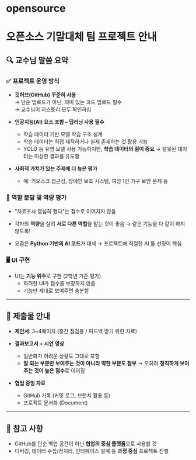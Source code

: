 # opensource

# 오픈소스 기말대체 팀 프로젝트 안내

## 🔍 교수님 말씀 요약

### ✅ 프로젝트 운영 방식
- **깃허브(GitHub) 꾸준히 사용**  
  → 단순 업로드가 아닌, 의미 있는 코드 업로드 필수  
  → 교수님이 히스토리 모두 확인하심

- **인공지능(AI) 요소 포함 – 딥러닝 사용 필수**
  - 학습 데이터 기반 모델 학습 구조 설계
  - 학습 데이터는 직접 제작하거나 실제 존재하는 것 활용 가능
  - YOLO 등 유명 모델 사용 가능하지만, **학습 데이터의 질이 중요**
    → 잘못된 데이터는 이상한 결과를 유도함

- **사회적 가치가 있는 주제에 더 높은 평가**
  - 예: 키오스크 접근성, 장애인 보조 시스템, 여성 1인 가구 보안 문제 등

### 🔧 역할 분담 및 역량 평가
- "자료조사 열심히 했다"는 점수로 이어지지 않음
- 각자의 **역량**을 살려 **서로 다른 역할**을 맡는 것이 좋음
  → 같은 기능을 다 같이 하지 않도록!

- 요즘은 **Python 기반의 AI 코드**가 대세
  → 프로젝트에 적절한 AI 툴 선정이 핵심

### 🖥️ UI 구현
- UI는 **기능 위주**로 구현 (2학년 기준 평가)
  - 화려한 UI가 점수를 보장하지 않음
  - 기능만 제대로 보여주면 충분함

---

## 📄 제출물 안내

- **제안서**: 3~4페이지 (중간 점검용 / 피드백 받기 위한 자료)
- **결과보고서 + 시연 영상**
  - 일반화가 어려운 상황도 그대로 포함
  - **잘 되는 부분만 보여주는 것이 아니라 약한 부분도 첨부**
    → 오히려 **정직하게 보여주는 것이 높은 점수**로 이어짐

- **협업 증빙 자료**
  - GitHub 기록 (커밋 로그, 브랜치 활용 등)
  - 프로젝트 문서화 (Document)

---

## 📌 참고 사항
- GitHub를 단순 백업 공간이 아닌 **협업의 중심 플랫폼**으로 사용할 것
- 디버깅, 데이터 수집/전처리, 인터페이스 설계 등 **과정 중심** 프로젝트 진행

